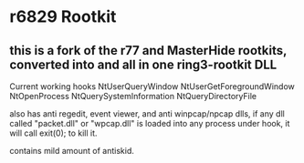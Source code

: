 
# r6829 Rootkit
## this is a fork of the r77 and MasterHide rootkits, converted into and all in one ring3-rootkit DLL

  Current working hooks
    NtUserQueryWindow
    NtUserGetForegroundWindow
    NtOpenProcess
    NtQuerySystemInformation
    NtQueryDirectoryFile
    
  also has anti regedit, event viewer, and anti winpcap/npcap dlls, if any dll called "packet.dll" or "wpcap.dll" is loaded into any process under hook, it will call exit(0); to kill it.

  contains mild amount of antiskid.

